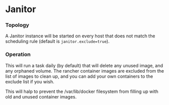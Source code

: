# Janitor

### Topology

A Janitor instance will be started on every host that does not match the
scheduling rule (default is `janitor.exclude=true`).

### Operation

This will run a task daily (by default) that will delete any unused
image, and any orphaned volume.  The rancher container images are excluded
from the list of images to clean up, and you can add your own containers to
the exclude list if you wish.

This will halp to prevent the /var/lib/docker filesystem from filling up
with old and unused container images.

